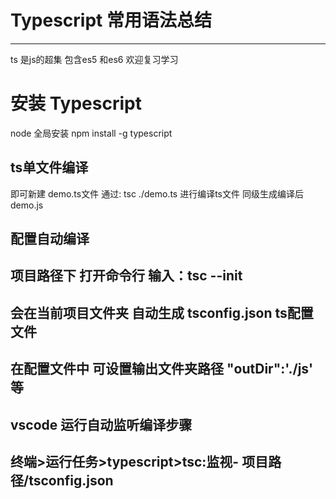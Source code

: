 # Typescript 常用语法总结
---------
ts 是js的超集 包含es5 和es6
欢迎复习学习
# 安装 Typescript
node 
全局安装 npm install -g typescript
## ts单文件编译
即可新建 demo.ts文件
通过: tsc ./demo.ts 进行编译ts文件 同级生成编译后 demo.js
## 配置自动编译
项目路径下 打开命令行 输入：tsc --init 
---------
会在当前项目文件夹 自动生成 tsconfig.json ts配置文件
---------
在配置文件中 可设置输出文件夹路径 "outDir":'./js' 等
---------
vscode 运行自动监听编译步骤
---------
终端>运行任务>typescript>tsc:监视- 项目路径/tsconfig.json
---------


















